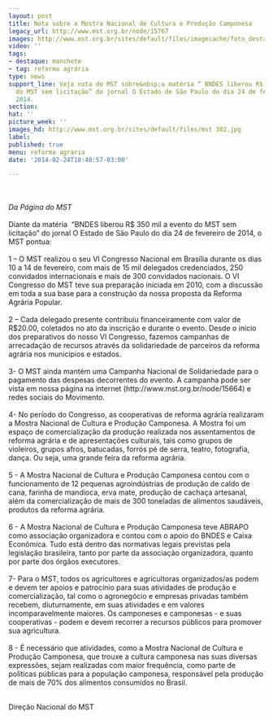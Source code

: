 ```yaml
---
layout: post
title: Nota sobre a Mostra Nacional de Cultura e Produção Camponesa
legacy_url: http://www.mst.org.br/node/15767
images: http://www.mst.org.br/sites/default/files/imagecache/foto_destaque/mst 302.jpg
video: ''
tags:
- destaque: manchete
- tag: reforma agrária
type: news
support_line: Veja nota do MST sobre&nbsp;a matéria “ BNDES liberou R$ 350 mil a evento
  do MST sem licitação” do jornal O Estado de São Paulo do dia 24 de fevereiro de
  2014.
section: 
hat: ''
picture_week: ''
images_hd: http://www.mst.org.br/sites/default/files/mst 302.jpg
label: 
published: true
menu: reforma agrária
date: '2014-02-24T18:40:57-03:00'

---
```

<div><br><em><br>Da Página do MST</em></div><div>&nbsp;</div><div>Diante da matéria&nbsp; “BNDES liberou R$ 350 mil a evento do MST sem licitação” do jornal O Estado de São Paulo do dia 24 de fevereiro de 2014, o MST pontua:</div><div>&nbsp;</div><div>1 – O MST realizou o seu VI Congresso Nacional em Brasília durante os dias 10 a 14 de fevereiro, com mais de 15 mil delegados credenciados, 250 convidados internacionais e mais de 300 convidados nacionais. O VI Congresso do MST teve sua preparação iniciada em 2010, com a discussão em toda a sua base para a construção da nossa proposta da Reforma Agrária Popular.</div><div>&nbsp;</div><div>2 – Cada delegado presente contribuiu financeiramente com valor de R$20.00, coletados no ato da inscrição e durante o evento. Desde o início dos preparativos do nosso VI Congresso, fazemos campanhas de arrecadação de recursos através da solidariedade de parceiros da reforma agrária nos municípios e estados.</div><div>&nbsp;</div><div>3- O MST ainda mantém uma Campanha Nacional de Solidariedade para o pagamento das despesas decorrentes do evento. A campanha pode ser vista em nossa página na internet (http://www.mst.org.br/node/15664) e redes sociais do Movimento.</div><div>&nbsp;</div><div>4- No período do Congresso, as cooperativas de reforma agrária realizaram a Mostra Nacional de Cultura e Produção Camponesa. A Mostra foi um espaço de comercialização da produção realizada nos assentamentos de reforma agrária e de apresentações culturais, tais como grupos de violeiros, grupos afros, batucadas, forrós pé de serra, teatro, fotografia, dança. Ou seja, uma grande feira da reforma agrária.</div><div>&nbsp;</div><div>5 - A Mostra Nacional de Cultura e Produção Camponesa contou com o funcionamento de 12 pequenas agroindústrias de produção de caldo de cana, farinha de mandioca, erva mate, produção de cachaça artesanal, além da comercialização de mais de 300 toneladas de alimentos saudáveis, produtos da reforma agrária.</div><div>&nbsp;</div><div>6 - A Mostra Nacional de Cultura e Produção Camponesa teve ABRAPO como associação organizadora e contou com o apoio do BNDES e Caixa Econômica. Tudo está dentro das normativas legais previstas pela legislação brasileira, tanto por parte da associação organizadora, quanto por parte dos órgãos executores.</div><div>&nbsp;</div><div>7- Para o MST, todos os agricultores e agricultoras organizados/as podem e devem ter apoios e patrocínio para suas atividades de produção e comercialização, tal como o agronegócio e empresas privadas também recebem, diuturnamente, em suas atividades e em valores incomparavelmente maiores. Os camponeses e camponesas - e suas cooperativas - podem e devem recorrer a recursos públicos para promover sua agricultura.</div><div>&nbsp;</div><div>8 - É necessário que atividades, como a Mostra Nacional de Cultura e Produção Camponesa, que trouxe a cultura camponesa nas suas diversas expressões, sejam realizadas com maior frequência, como parte de políticas públicas para a população camponesa, responsável pela produção de mais de 70% dos alimentos consumidos no Brasil.</div><div>&nbsp;</div><p>Direção Nacional do MST&nbsp;</p><p>&nbsp;</p>
